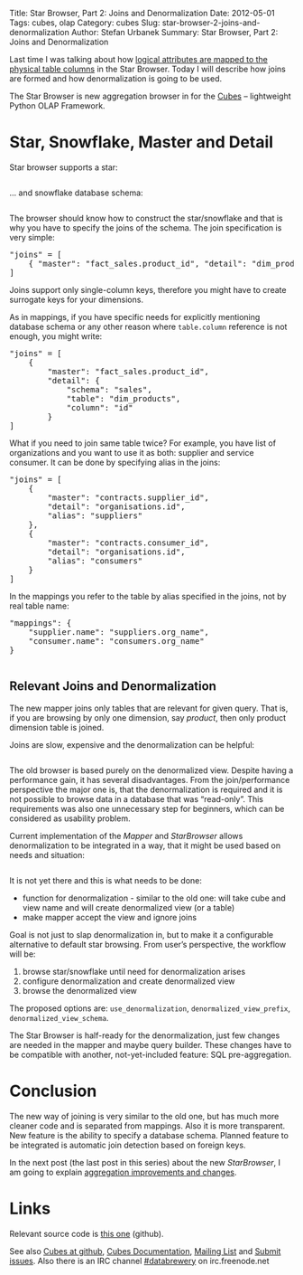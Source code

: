 Title: Star Browser, Part 2: Joins and Denormalization
Date: 2012-05-01
Tags: cubes, olap
Category: cubes
Slug: star-browser-2-joins-and-denormalization
Author: Stefan Urbanek
Summary: Star Browser, Part 2: Joins and Denormalization

<p>Last time I was talking about how <a href="http://blog.databrewery.org/post/22119118550">logical attributes are mapped to the
physical table columns</a> in the
Star Browser. Today I will describe how joins are formed and how
denormalization is going to be used.</p>

<p>The Star Browser is new aggregation browser in for the
<a href="https://github.com/Stiivi/cubes">Cubes</a> – lightweight Python OLAP Framework.</p>

<h1>Star, Snowflake, Master and Detail</h1>

<p>Star browser supports a star:</p>

<p><img src="http://media.tumblr.com/tumblr_m3ajfbXcHo1qgmvbu.png" alt=""/></p>

<p>&#8230; and snowflake database schema:</p>

<p><img src="http://media.tumblr.com/tumblr_m3ajfn8QYt1qgmvbu.png" alt=""/></p>

<p>The browser should know how to construct the star/snowflake and that is why
you have to specify the joins of the schema. The join specification is very
simple:</p>

<pre class="prettyprint">
"joins" = [
    { "master": "fact_sales.product_id", "detail": "dim_product.id" }
]
</pre>

<p>Joins support only single-column keys, therefore you might have to create
surrogate keys for your dimensions.</p>

<p>As in mappings, if you have specific needs for explicitly mentioning database
schema or any other reason where <code>table.column</code> reference is not enough, you
might write:</p>

<pre class="prettyprint">
"joins" = [
    { 
        "master": "fact_sales.product_id",
        "detail": {
            "schema": "sales",
            "table": "dim_products",
            "column": "id"
        }
]
</pre>

<p>What if you need to join same table twice? For example, you have list of
organizations and you want to use it as both: supplier and service consumer.
It can be done by specifying alias in the joins:</p>

<pre class="prettyprint">
"joins" = [
    {
        "master": "contracts.supplier_id", 
        "detail": "organisations.id",
        "alias": "suppliers"
    },
    {
        "master": "contracts.consumer_id", 
        "detail": "organisations.id",
        "alias": "consumers"
    }
]
</pre>

<p>In the mappings you refer to the table by alias specified in the joins, not by
real table name:</p>

<pre class="prettyprint">
"mappings": {
    "supplier.name": "suppliers.org_name",
    "consumer.name": "consumers.org_name"
}
</pre>

<p><img src="http://media.tumblr.com/tumblr_m3ajian3sA1qgmvbu.png" alt=""/></p>

<h2>Relevant Joins and Denormalization</h2>

<p>The new mapper joins only tables that are relevant for given query. That is,
if you are browsing by only one dimension, say <em>product</em>, then only product
dimension table is joined.</p>

<p>Joins are slow, expensive and the denormalization can be
helpful:</p>

<p><img src="http://media.tumblr.com/tumblr_m3ajglKwV11qgmvbu.png" alt=""/></p>

<p>The old browser is based purely on the denormalized view. Despite having a
performance gain, it has several disadvantages. From the
join/performance perspective the major one is, that the denormalization is
required and it is not possible to browse data in a database that was
&#8220;read-only&#8221;. This requirements was also one unnecessary step for beginners,
which can be considered as usability problem.</p>

<p>Current implementation of the <em>Mapper</em> and <em>StarBrowser</em> allows
denormalization to be integrated in a way, that it might be used based on
needs and situation:</p>

<p><img src="http://media.tumblr.com/tumblr_m3d4ctMm6K1qgmvbu.png" alt=""/></p>

<p>It is not yet there and this is what needs to be done:</p>

<ul><li>function for denormalization - similar to the old one: will take cube and
view name and will create denormalized view (or a table)</li>
<li>make mapper accept the view and ignore joins</li>
</ul><p>Goal is not just to slap denormalization in, but to make it a configurable
alternative to default star browsing. From user&#8217;s perspective, the workflow
will be:</p>

<ol><li>browse star/snowflake until need for denormalization arises</li>
<li>configure denormalization and create denormalized view</li>
<li>browse the denormalized view</li>
</ol><p>The proposed options are: <code>use_denormalization</code>, <code>denormalized_view_prefix</code>,
<code>denormalized_view_schema</code>.</p>

<p>The Star Browser is half-ready for the denormalization, just few changes are
needed in the mapper and maybe query builder. These changes have to be
compatible with another, not-yet-included feature: SQL pre-aggregation.</p>

<h1>Conclusion</h1>

<p>The new way of joining is very similar to the old one, but has much more
cleaner code and is separated from mappings. Also it is more transparent. New
feature is the ability to specify a database schema. Planned feature to be
integrated is automatic join detection based on foreign keys.</p>

<p>In the next post (the last post in this series) about the new <em>StarBrowser</em>, I am going to
explain <a href="http://blog.databrewery.org/post/22904157693">aggregation improvements and changes</a>.</p>

<h1>Links</h1>

<p>Relevant source code is <a href="https://github.com/Stiivi/cubes/blob/master/cubes/backends/sql/mapper.py">this one</a> (github).</p>

<p>See also <a href="https://github.com/Stiivi/cubes">Cubes at github</a>,
<a href="http://packages.python.org/cubes/">Cubes Documentation</a>,
<a href="http://groups.google.com/group/cubes-discuss/">Mailing List</a>
and <a href="https://github.com/Stiivi/cubes/issues">Submit issues</a>. Also there is an 
IRC channel <a href="irc://irc.freenode.net/#databrewery">#databrewery</a> on
irc.freenode.net</p>